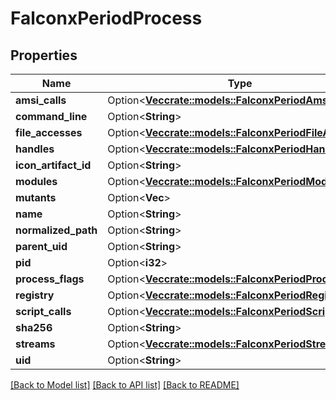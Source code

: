 # FalconxPeriodProcess

## Properties

Name | Type | Description | Notes
------------ | ------------- | ------------- | -------------
**amsi_calls** | Option<[**Vec<crate::models::FalconxPeriodAmsiCall>**](falconx.AMSICall.md)> |  | [optional]
**command_line** | Option<**String**> |  | [optional]
**file_accesses** | Option<[**Vec<crate::models::FalconxPeriodFileAccess>**](falconx.FileAccess.md)> |  | [optional]
**handles** | Option<[**Vec<crate::models::FalconxPeriodHandle>**](falconx.Handle.md)> |  | [optional]
**icon_artifact_id** | Option<**String**> |  | [optional]
**modules** | Option<[**Vec<crate::models::FalconxPeriodModule>**](falconx.Module.md)> |  | [optional]
**mutants** | Option<**Vec<String>**> |  | [optional]
**name** | Option<**String**> |  | [optional]
**normalized_path** | Option<**String**> |  | [optional]
**parent_uid** | Option<**String**> |  | [optional]
**pid** | Option<**i32**> |  | [optional]
**process_flags** | Option<[**Vec<crate::models::FalconxPeriodProcessFlag>**](falconx.ProcessFlag.md)> |  | [optional]
**registry** | Option<[**Vec<crate::models::FalconxPeriodRegistry>**](falconx.Registry.md)> |  | [optional]
**script_calls** | Option<[**Vec<crate::models::FalconxPeriodScriptCall>**](falconx.ScriptCall.md)> |  | [optional]
**sha256** | Option<**String**> |  | [optional]
**streams** | Option<[**Vec<crate::models::FalconxPeriodStream>**](falconx.Stream.md)> |  | [optional]
**uid** | Option<**String**> |  | [optional]

[[Back to Model list]](./README.md#documentation-for-models) [[Back to API list]](./README.md#documentation-for-api-endpoints) [[Back to README]](../README.md)
